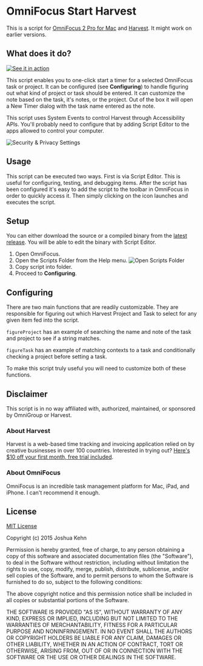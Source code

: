 # OmniFocus Start Harvest

This is a script for [OmniFocus 2 Pro for Mac][of2] and [Harvest][harvest]. It might work on earlier versions.

## What does it do?

[![See it in action][video preview]][video]

This script enables you to one-click start a timer for a selected OmniFocus task or project. It can be configured (see **Configuring**) to handle figuring out what kind of project or task should be entered. It can customize the note based on the task, it's notes, or the project. Out of the box it will open a New Timer dialog with the task name entered as the note.

This script uses System Events to control Harvest through Accessibility APIs. You'll probably need to configure that by adding Script Editor to the apps allowed to control your computer.

![Security & Privacy Settings][accessibility]

## Usage

This script can be executed two ways. First is via Script Editor. This is useful for configuring, testing, and debugging items. After the script has been configured it's easy to add the script to the toolbar in OmniFocus in order to quickly access it. Then simply clicking on the icon launches and executes the script.

## Setup

You can either download the source or a compiled binary from the [latest release][releases/latest]. You will be able to edit the binary with Script Editor.

1. Open OmniFocus.
2. Open the Scripts Folder from the Help menu.
![Open Scripts Folder][open scripts folder]
3. Copy script into folder.
4. Proceed to **Configuring**.

## Configuring

There are two main functions that are readily customizable. They are responsible for figuring out which Harvest Project and Task to select for any given item fed into the script.

`figureProject` has an example of searching the name and note of the task and project to see if a string matches.

`figureTask` has an example of matching contexts to a task and conditionally checking a project before setting a task.

To make this script truly useful you will need to customize both of these functions.

## Disclaimer

This script is in no way affiliated with, authorized, maintained, or sponsored by OmniGroup or Harvest.

### About Harvest

Harvest is a web-based time tracking and invoicing application relied on by creative businesses in over 100 countries. Interested in trying out? [Here's $10 off your first month, free trial included][harvest referral].


### About OmniFocus

OmniFocus is an incredible task management platform for Mac, iPad, and iPhone. I can't recommend it enough.


## License

[MIT License][mit]

Copyright (c) 2015 Joshua Kehn

Permission is hereby granted, free of charge, to any person obtaining a copy of this software and associated documentation files (the "Software"), to deal in the Software without restriction, including without limitation the rights to use, copy, modify, merge, publish, distribute, sublicense, and/or sell copies of the Software, and to permit persons to whom the Software is furnished to do so, subject to the following conditions:

The above copyright notice and this permission notice shall be included in all copies or substantial portions of the Software.

THE SOFTWARE IS PROVIDED "AS IS", WITHOUT WARRANTY OF ANY KIND, EXPRESS OR IMPLIED, INCLUDING BUT NOT LIMITED TO THE WARRANTIES OF MERCHANTABILITY, FITNESS FOR A PARTICULAR PURPOSE AND NONINFRINGEMENT. IN NO EVENT SHALL THE AUTHORS OR COPYRIGHT HOLDERS BE LIABLE FOR ANY CLAIM, DAMAGES OR OTHER LIABILITY, WHETHER IN AN ACTION OF CONTRACT, TORT OR OTHERWISE, ARISING FROM, OUT OF OR IN CONNECTION WITH THE SOFTWARE OR THE USE OR OTHER DEALINGS IN THE SOFTWARE.


[open scripts folder]: http://f.cl.ly/items/1H2j2v0m2H082O042B0m/Screen%20Shot%202015-05-02%20at%2012.02.08%20PM.png
[accessibility]: http://f.cl.ly/items/0g2C403B1E3F2Z2A3r44/Screen%20Shot%202015-05-02%20at%2012.08.52%20PM.png
[video preview]: http://f.cl.ly/items/2L0n2s41090m0e3t021J/Screen%20Shot%202015-05-02%20at%2012.25.25%20PM.png
[video]: http://l.kehn.io/3C1q2f2y1l23
[of2]: https://www.omnigroup.com/omnifocus
[of icon]: http://f.cl.ly/items/2u420w2M1i323t0e0y29/OmniFocus-for-Mac-128.png
[mit]: http://opensource.org/licenses/MIT
[harvest]: http://www.getharvest.com/
[harvest referral]: http://try.hrv.st/8-96604
[harvest icon]: http://f.cl.ly/items/1V3i0A3s0P2B3c252n1j/harvest-logo-icon-128px-6fc2a505f413234ce34001ced2f7b4f9.png
[releases/latest]: https://github.com/joshkehn/OFStartHarvest/releases/latest
